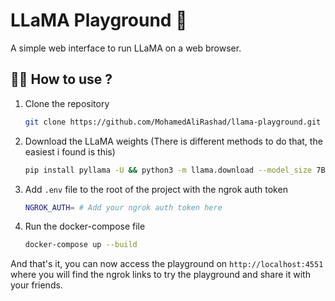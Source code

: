 # LLaMA Playground 🦙
A simple web interface to run LLaMA on a web browser.

## 👨‍🔧 How to use ?
1. Clone the repository
    ```bash
    git clone https://github.com/MohamedAliRashad/llama-playground.git
    ```
1. Download the LLaMA weights (There is different methods to do that, the easiest i found is this)
    ```bash
    pip install pyllama -U && python3 -m llama.download --model_size 7B --folder llama-playground/backend/app/weights
    ```
1. Add `.env` file to the root of the project with the ngrok auth token
    ```bash
    NGROK_AUTH= # Add your ngrok auth token here
    ```
1. Run the docker-compose file
    ```bash
    docker-compose up --build
    ```

And that's it, you can now access the playground on `http://localhost:4551` where you will find the ngrok links to try the playground and share it with your friends.
